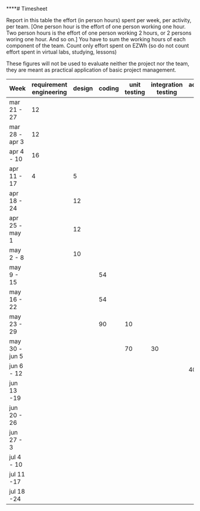 ****# Timesheet

Report in this table the effort (in person hours) spent per week, per activity, per team. 
[One person hour is the effort of one person working one hour.
Two person hours is the effort of one person working 2 hours, or 2 persons woring one hour. And so on.]
You have to sum the working hours of each component of the team.
Count only effort spent on EZWh (so do not count effort spent in virtual labs, studying, lessons)

These figures will not be used to evaluate neither the project nor the team, they are meant as practical application of basic project management.

| Week           | requirement engineering | design | coding | unit testing | integration testing | acceptance testing | management | git maven |
| -------------- | ----------------------- | ------ | ------ | ------------ | ------------------- | ------------------ | ---------- | --------- |
| mar 21 - 27    | 12                      |        |        |              |                     |                    | 4          |           |
| mar 28 - apr 3 | 12                      |        |        |              |                     |                    |            |           |
| apr 4 - 10     | 16                      |        |        |              |                     |                    |            |           |
| apr 11 - 17    | 4                       | 5      |        |              |                     |                    | 6          |           |
| apr 18 - 24    |                         | 12     |        |              |                     |                    |            |           |
| apr 25 - may 1 |                         | 12     |        |              |                     |                    | 4          |           |
| may 2 - 8      |                         | 10     |        |              |                     |                    | 2          |           |
| may 9 - 15     |                         |        | 54     |              |                     |                    | 8          | 2         |
| may 16 - 22    |                         |        | 54     |              |                     |                    |            |           |
| may 23 - 29    |                         |        | 90     | 10           |                     |                    | 4          | 2         |
| may 30 - jun 5 |                         |        |        | 70           | 30                  |                    | 4          | 2         |
| jun 6 - 12     |                         |        |        |              |                     | 40                 | 4          | 4         |
| jun 13 -19     |                         |        |        |              |                     |                    |            |           |
| jun 20 - 26    |                         |        |        |              |                     |                    |            |           |
| jun 27 - 3     |                         |        |        |              |                     |                    |            |           |
| jul 4 - 10     |                         |        |        |              |                     |                    |            |           |
| jul 11 -17     |                         |        |        |              |                     |                    |            |           |
| jul 18 -24     |                         |        |        |              |                     |                    |            |           |


